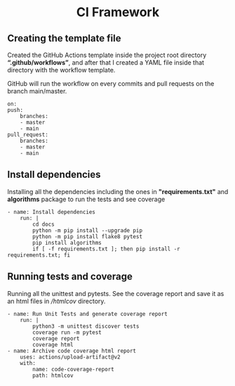 
# <center>CI Framework</center> #

## Creating the template file ##

Created the GitHub Actions template inside the project root directory **“.github/workflows”**, and after that I created a YAML file inside that directory with the workflow template.

GitHub will run the workflow on every commits and pull requests on the branch main/master.

    on:
    push:
        branches: 
        - master
        - main
    pull_request:
        branches: 
        - master
        - main

## Install dependencies ##

Installing all the dependencies including the ones in **"requirements.txt"** 
and **algorithms** package to run the tests and see coverage

    - name: Install dependencies
        run: |
            cd docs
            python -m pip install --upgrade pip
            python -m pip install flake8 pytest
            pip install algorithms
            if [ -f requirements.txt ]; then pip install -r requirements.txt; fi

## Running tests and coverage ##

Running all the unittest and pytests. See the coverage report and save it as an html files in */htmlcov* directory.

    - name: Run Unit Tests and generate coverage report
        run: |
            python3 -m unittest discover tests
            coverage run -m pytest
            coverage report
            coverage html
    - name: Archive code coverage html report
        uses: actions/upload-artifact@v2
        with:
            name: code-coverage-report
            path: htmlcov